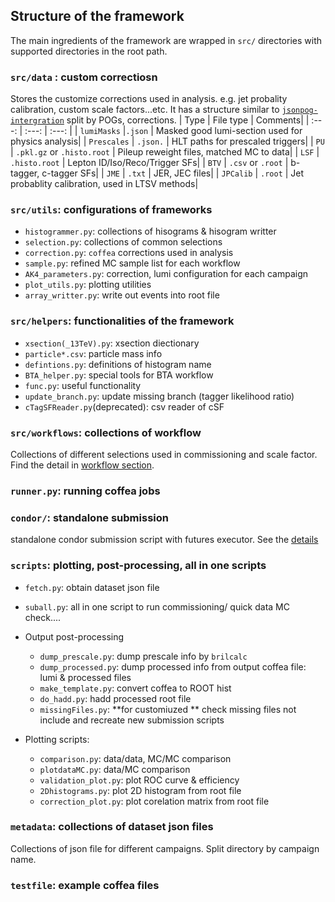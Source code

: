 ## Structure of the framework 

<!-- Need a figure?  -->

The main ingredients of the framework are wrapped in `src/` directories with supported directories in the root path. 

### `src/data` : custom correctiosn

Stores the customize corrections used in analysis. e.g. jet probality calibration, custom scale factors...etc. It has a structure similar to [`jsonpog-intergration`](https://gitlab.cern.ch/cms-nanoAOD/jsonpog-integration/) split by POGs, corrections.
| Type        | File type |  Comments|
| :---:   | :---: | :---: |
| `lumiMasks` |`.json` | Masked good lumi-section used for physics analysis|
| `Prescales` | `.json.` | HLT paths for prescaled triggers|
| `PU`  | `.pkl.gz` or `.histo.root` | Pileup reweight files, matched MC to data| 
| `LSF` | `.histo.root` | Lepton ID/Iso/Reco/Trigger SFs|
| `BTV` | `.csv` or `.root` | b-tagger, c-tagger SFs|
| `JME` | `.txt` | JER, JEC files|
| `JPCalib` | `.root` | Jet probablity calibration, used in LTSV methods|

### `src/utils`: configurations of frameworks

- `histogrammer.py`: collections of hisograms & hisogram writter
- `selection.py`: collections of common selections
- `correction.py`: `coffea` corrections used in analysis
- `sample.py`: refined MC sample list for each workflow
- `AK4_parameters.py`: correction, lumi configuration for each campaign
- `plot_utils.py`: plotting utilities
- `array_writter.py`: write out events into root file

### `src/helpers`: functionalities of the framework

- `xsection(_13TeV).py`: xsection diectionary
- `particle*.csv`: particle mass info
- `defintions.py`: definitions of histogram name 
- `BTA_helper.py`: special tools for BTA workflow
- `func.py`: useful functionality
- `update_branch.py`: update missing branch (tagger likelihood ratio)
- `cTagSFReader.py`(deprecated): csv reader of cSF

### `src/workflows`: collections of workflow

Collections of different selections used in commissioning and scale factor. Find the detail in [workflow section](./wf.md).


### `runner.py`: running coffea jobs
### `condor/`: standalone submission

standalone condor submission script with futures executor. See the [details](scaleout.md#standalone-condor-jobs@lxplus/cmsconnect)

### `scripts`: plotting, post-processing, all in one scripts

- `fetch.py`: obtain dataset json file 
- `suball.py`: all in one script to run commissioning/ quick data MC check....
- Output post-processing
    - `dump_prescale.py`: dump prescale info by `brilcalc`
    - `dump_processed.py`: dump processed info from output coffea file: lumi & processed files 
    - `make_template.py`: convert coffea to ROOT hist
    - `do_hadd.py`: hadd processed root file
    - `missingFiles.py`: **for customiuzed ** check missing files not include and recreate new submission scripts

- Plotting scripts: 
    - `comparison.py`: data/data, MC/MC comparison 
    - `plotdataMC.py`: data/MC comparison
    - `validation_plot.py`: plot  ROC curve & efficiency
    - `2Dhistograms.py`: plot 2D histogram from root file
    - `correction_plot.py`: plot  corelation matrix from root file

### `metadata`: collections of dataset json files

Collections of json file for different campaigns. Split directory by campaign name.

### `testfile`: example coffea files






